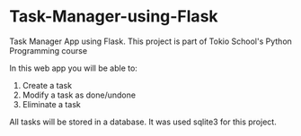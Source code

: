 # Task-Manager-using-Flask
Task Manager App using Flask. This project is part of Tokio School's Python Programming course

In this web app you will be able to:
1. Create a task
2. Modify a task as done/undone
3. Eliminate a task

All tasks will be stored in a database. It was used sqlite3 for this project.
